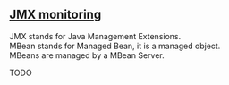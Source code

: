 ## [JMX monitoring](https://docs.oracle.com/javase/tutorial/jmx/)

JMX stands for Java Management Extensions.  
MBean stands for Managed Bean, it is a managed object.  
MBeans are managed by a MBean Server.  

TODO